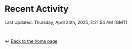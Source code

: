 # Recent Activity

<!--RECENT_ACTIVITY:start-->
<!--RECENT_ACTIVITY:end-->

<!--RECENT_ACTIVITY:last_update-->
Last Updated: Thursday, April 24th, 2025, 2:21:54 AM (GMT)
<!--RECENT_ACTIVITY:last_update_end-->

<br>

↩️ [Back to the home page](/README.md)
